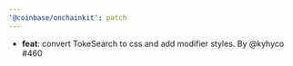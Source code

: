 ```yaml
---
'@coinbase/onchainkit': patch
---
```


- **feat**: convert TokeSearch to css and add modifier styles. By @kyhyco #460
